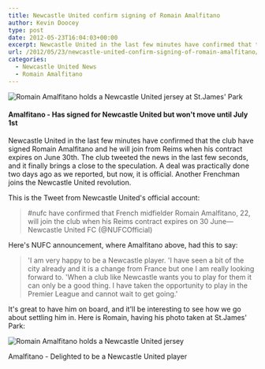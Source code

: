 ```yaml
---
title: Newcastle United confirm signing of Romain Amalfitano
author: Kevin Doocey
type: post
date: 2012-05-23T16:04:03+00:00
excerpt: Newcastle United in the last few minutes have confirmed that the club have signed Romain Amalfitano and he will join from Reims when his contract expires on June 30th...
url: /2012/05/23/newcastle-united-confirm-signing-of-romain-amalfitano/
categories:
  - Newcastle United News
  - Romain Amalfitano
---
```


![Romain Amalfitano holds a Newcastle United jersey at St.James' Park](https://www.tynetime.com/wp-content/uploads/2012/05/Romain-Amafitano-Newcastle-United.jpg "Romain-Amafitano-Newcastle-United")

#### Amalfitano - Has signed for Newcastle United but won't move until July 1st

Newcastle United in the last few minutes have confirmed that the club have signed Romain Amalfitano and he will join from Reims when his contract expires on June 30th. The club tweeted the news in the last few seconds, and it finally brings a close to the speculation. A deal was practically done two days ago as we reported, but now, it is official. Another Frenchman joins the Newcastle United revolution.

This is the Tweet from Newcastle United's official account:

> #nufc have confirmed that French midfielder Romain Amalfitano, 22, will join the club when his Reims contract expires on 30 June— Newcastle United FC (@NUFCOfficial)

Here's NUFC announcement, where Amalfitano above, had this to say:

> 'I am very happy to be a Newcastle player. 'I have seen a bit of the city already and it is a change from France but one I am really looking forward to. 'When a club like Newcastle wants you to play for them it can only be a good thing. I have taken the opportunity to play in the Premier League and cannot wait to get going.'

It's great to have him on board, and it'll be interesting to see how we go about settling him in. Here is Romain, having his photo taken at St.James' Park:

![Romain Amalfitano holds a Newcastle United jersey](https://www.tynetime.com/wp-content/uploads/2012/05/amalfitano.jpeg "amalfitano-holds-nufc-jersey")

Amalfitano - Delighted to be a Newcastle United player
